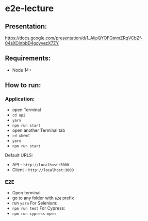 # e2e-lecture

## Presentation: 
https://docs.google.com/presentation/d/1_AlipQYOFGtnmZRqVCbZf-04sXOInbbD4goyyezX7ZY

## Requirements:
- Node 14+

## How to run:
### Application:
- open Terminal
- `cd api`
- `yarn`
- `npm run start`
- open another Terminal tab
- `cd `client`
- `yarn`
- `npm run start`

Default URLS:
- API - `http://localhost:5000`
- Client - `http://localhost:3000`

### E2E
- Open terminal
- go to any folder with `e2e` prefix
- run `yarn`
For Selenium:
- `npm run test`
For Cypress:
- `npm run cypress-open`
